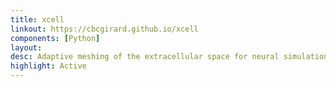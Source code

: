 ```yaml
---
title: xcell
linkout: https://cbcgirard.github.io/xcell
components: [Python]
layout: 
desc: Adaptive meshing of the extracellular space for neural simulations.
highlight: Active
---
```


